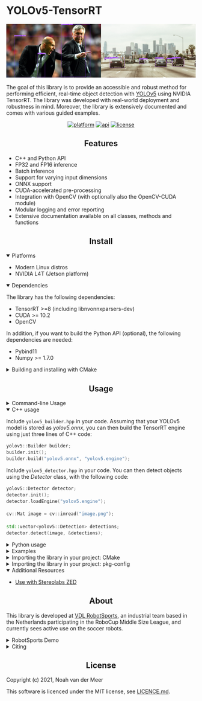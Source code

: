 # YOLOv5-TensorRT

![](./docs/demo.png)
  
The goal of this library is to provide an accessible and robust method for performing efficient, real-time object detection with [YOLOv5](https://github.com/ultralytics/yolov5) using NVIDIA TensorRT. The library was developed with real-world deployment and robustness in mind. Moreover, the library is extensively documented and comes with various guided examples.

<div align="center">

[![platform](https://img.shields.io/badge/platform-linux%20%7C%20L4T-orange?style=for-the-badge)](https://github.com/noahmr/yolov5-tensorrt#install)
[![api](https://img.shields.io/badge/api-c++%20%7C%20Python-blue?style=for-the-badge)](https://github.com/noahmr/yolov5-tensorrt#usage)
[![license](https://img.shields.io/badge/license-MIT-green?style=for-the-badge)](LICENSE)
</div>
  
## <div align="center">Features</div>

- C++ and Python API
- FP32 and FP16 inference
- Batch inference
- Support for varying input dimensions
- ONNX support
- CUDA-accelerated pre-processing
- Integration with OpenCV (with optionally also the OpenCV-CUDA module)
- Modular logging and error reporting
- Extensive documentation available on all classes, methods and functions



## <div align="center">Install</div>

<details open>
<summary>Platforms</summary>

- Modern Linux distros
- NVIDIA L4T (Jetson platform)
</details>
  
<details open>
<summary>Dependencies</summary>
  
The library has the following dependencies:
- TensorRT >=8 (including libnvonnxparsers-dev)
- CUDA >= 10.2
- OpenCV  
  
In addition, if you want to build the Python API (optional), the following dependencies are needed:
- Pybind11
- Numpy >= 1.7.0
  
</details>
  
<details>
<summary>Building and installing with CMake</summary>
  
The software can be built using CMake and a modern C++ compiler (e.g. GCC)
with support for C++14. First, configure the build with the following steps:

```bash
mkdir build
cd build
cmake .. -DBUILD_PYTHON=ON
```
If you do not wish to build the Python API, you can instead set ```-DBUILD_PYTHON=OFF```. Next, you can build and install using
```
make
sudo make install
```  
This will build and install all of the example applications, as well as a shared library <em>yolov5-tensorrt.so</em>.

</details>
    
 

## <div align="center">Usage</div>

<details>
<summary>Command-line Usage</summary>
  
In addition to the API, the library also comes with various tools/demos. Assuming that your YOLOv5 model is stored as <em>yolov5.onnx</em>, you can build a TensorRT engine using:

  
```bash
./build_engine --model yolov5.onnx --output yolov5.engine
```
The resulting engine will be stored to disk at <em>yolov5.engine</em>. For an overview of all available options for this tool, see [build_engine](examples/builder).
  
After the engine has been stored, you can load it and detect objects as following:
```bash
./process_image --engine yolov5.engine --input image.png --output result.png
```
A visualization of the result will be stored to disk at <em>result.png</em>. For an overview of all available options for this tool, see [process_image](examples/image).
  
</details>

<details open>
<summary>C++ usage</summary>

Include ```yolov5_builder.hpp``` in your code. Assuming that your YOLOv5 model is stored as <em>yolov5.onnx</em>, you can then build the TensorRT engine using just three lines of C++ code:
  
```cpp
yolov5::Builder builder;
builder.init();
builder.build("yolov5.onnx", "yolov5.engine");
```

  
Include ```yolov5_detector.hpp``` in your code. You can then detect objects using the <em>Detector</em> class, with the following code:
  
```cpp
yolov5::Detector detector;
detector.init();
detector.loadEngine("yolov5.engine");

cv::Mat image = cv::imread("image.png");

std::vector<yolov5::Detection> detections;
detector.detect(image, &detections);
```

</details>

<details>
<summary>Python usage</summary>

Import the ```yolov5tensorrt``` package in your code. Assuming that your YOLOv5 model is stored as <em>yolov5.onnx</em>, you can then build the TensorRT engine using just three lines of Python code:
  
```python
builder = yolov5tensorrt.Builder()
builder.init()
builder.build("yolov5.onnx", "yolov5.engine")
```

Next, you can detect objects using the <em>Detector</em> class with the following code:
  
```python
detector = yolov5tensorrt.Detector()
detector.init()
detector.loadEngine("yolov5.engine")

image = cv2.imread("image.png")

r, detections = detector.detect(image)
```

</details>
  
  
<details>
<summary>Examples</summary>

Various **documented** examples can be found in the [examples](examples) directory.

In order to **build** a TensorRT engine based on an ONNX model, the following
tool/example is available:
- [build_engine](examples/builder) (C++/Python): build a TensorRT engine based on your ONNX model

For **object detection**, the following tools/examples are available:
- [process_image](examples/image) (C++/Python): detect objects in a single image
- [process_live](examples/live) (C++): detect objects live in a video stream (e.g. webcam)
- [process_batch](examples/batch) (C++/Python): detect objects in multiple images (batch inference)
  
</details>

  
<details>
<summary>Importing the library in your project: CMake</summary>
  
After installing the library, you can include it in your CMake-based project through pkg-config using the following:
```
find_package(PkgConfig REQUIRED)
pkg_check_modules(YOLOV5_TENSORRT yolov5-tensorrt)
```
This will provide the usual ```YOLOV5_TENSORRT_INCLUDE_DIRS```, ```YOLOV5_TENSORRT_LIBRARIES``` and ```YOLOV5_TENSORRT_VERSION``` variables in CMake.
</details>


  
<details>
<summary>Importing the library in your project: pkg-config</summary>
  
After installing the library, in order to use the library in your own project, you can include and link it in the usual manner through [pkg-config](https://www.freedesktop.org/wiki/Software/pkg-config/). To get the include directories of the library, use:
  
```
pkg-config --cflags yolov5-tensorrt
```
and similarly for linking:

```
pkg-config --libs yolov5-tensorrt
```
</details>
  
<details open>
<summary>Additional Resources</summary>
  
- [Use with Stereolabs ZED](https://github.com/noahmr/zed-yolov5)
</details>
  
  

## <div align="center">About</div>

This library is developed at [VDL RobotSports](https://robotsports.nl),
an industrial team based in the Netherlands participating in the RoboCup Middle
Size League, and currently sees active use on the soccer robots.

<details>
<summary>RobotSports Demo</summary>

  ![](./docs/demo_robotsports.png)
  
</details>
  
<details>
<summary>Citing</summary>
  
If you like this library and would like to cite it, please use the following (LateX):

```tex
@misc{yolov5tensorrt,
  author       = {van der Meer, Noah and van Hoof, Charel},
  title        = {{yolov5-tensorrt}: Real-time object detection with {YOLOv5} and {TensorRT}},
  howpublished = {GitHub},
  year         = {2021},
  note         = {\url{https://github.com/noahmr/yolov5-tensorrt}}
}
```
</details>

  
## <div align="center">License</div>

Copyright (c) 2021, Noah van der Meer

This software is licenced under the MIT license, see [LICENCE.md](LICENCE.md).
